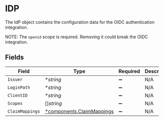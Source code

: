 # IDP

The IdP object contains the configuration data for the OIDC authentication integration.

NOTE: The `openid` scope is required. Removing it could break the OIDC integration.


## Fields

| Field                                                                 | Type                                                                  | Required                                                              | Description                                                           | Example                                                               |
| --------------------------------------------------------------------- | --------------------------------------------------------------------- | --------------------------------------------------------------------- | --------------------------------------------------------------------- | --------------------------------------------------------------------- |
| `Issuer`                                                              | **string*                                                             | :heavy_minus_sign:                                                    | N/A                                                                   | https://myidp.com/oauth2                                              |
| `LoginPath`                                                           | **string*                                                             | :heavy_minus_sign:                                                    | N/A                                                                   | myapp                                                                 |
| `ClientID`                                                            | **string*                                                             | :heavy_minus_sign:                                                    | N/A                                                                   | YOUR_CLIENT_ID                                                        |
| `Scopes`                                                              | []*string*                                                            | :heavy_minus_sign:                                                    | N/A                                                                   |                                                                       |
| `ClaimMappings`                                                       | [*components.ClaimMappings](../../models/components/claimmappings.md) | :heavy_minus_sign:                                                    | N/A                                                                   |                                                                       |